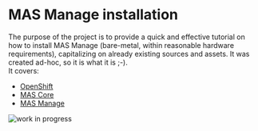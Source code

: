 # MAS Manage installation 
The purpose of the project is to provide a quick and effective tutorial on how to install MAS Manage (bare-metal, within reasonable hardware requirements), capitalizing on already existing sources and assets. It was created ad-hoc, so it is what it is ;-).  
It covers:
- [OpenShift](doc/ocp.md)
- [MAS Core](doc/core.md)
- [MAS Manage](doc/manage.md)  
  
![work in progress](https://www.withunderstandingcomescalm.com/wp-content/uploads/elementor/thumbs/UnderConstruction-pffv7p30uahnqx66o6nepokljipzm9elmwaxjbageg.jpg)
